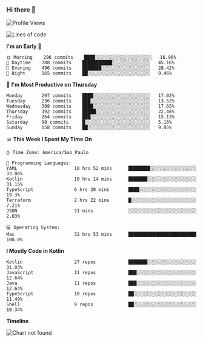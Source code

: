 ### Hi there 👋

<!--
**fernandonogueira/fernandonogueira** is a ✨ _special_ ✨ repository because its `README.md` (this file) appears on your GitHub profile.

Here are some ideas to get you started:

- 🔭 I’m currently working on ...
- 🌱 I’m currently learning ...
- 👯 I’m looking to collaborate on ...
- 🤔 I’m looking for help with ...
- 💬 Ask me about ...
- 📫 How to reach me: ...
- 😄 Pronouns: ...
- ⚡ Fun fact: ...
-->

<!--START_SECTION:waka-->
![Profile Views](http://img.shields.io/badge/Profile%20Views-33-blue)

![Lines of code](https://img.shields.io/badge/From%20Hello%20World%20I%27ve%20Written-585207%20lines%20of%20code-blue)

**I'm an Early 🐤** 

```text
🌞 Morning    296 commits    ████░░░░░░░░░░░░░░░░░░░░░   16.96% 
🌆 Daytime    788 commits    ███████████░░░░░░░░░░░░░░   45.16% 
🌃 Evening    496 commits    ███████░░░░░░░░░░░░░░░░░░   28.42% 
🌙 Night      165 commits    ██░░░░░░░░░░░░░░░░░░░░░░░   9.46%

```
📅 **I'm Most Productive on Thursday** 

```text
Monday       297 commits    ████░░░░░░░░░░░░░░░░░░░░░   17.02% 
Tuesday      236 commits    ███░░░░░░░░░░░░░░░░░░░░░░   13.52% 
Wednesday    308 commits    ████░░░░░░░░░░░░░░░░░░░░░   17.65% 
Thursday     392 commits    █████░░░░░░░░░░░░░░░░░░░░   22.46% 
Friday       264 commits    ███░░░░░░░░░░░░░░░░░░░░░░   15.13% 
Saturday     90 commits     █░░░░░░░░░░░░░░░░░░░░░░░░   5.16% 
Sunday       158 commits    ██░░░░░░░░░░░░░░░░░░░░░░░   9.05%

```


📊 **This Week I Spent My Time On** 

```text
⌚︎ Time Zone: America/Sao_Paulo

💬 Programming Languages: 
YAML                     10 hrs 52 mins      ████████░░░░░░░░░░░░░░░░░   33.06% 
Kotlin                   10 hrs 14 mins      ███████░░░░░░░░░░░░░░░░░░   31.15% 
TypeScript               6 hrs 20 mins       ████░░░░░░░░░░░░░░░░░░░░░   19.3% 
Terraform                2 hrs 22 mins       █░░░░░░░░░░░░░░░░░░░░░░░░   7.21% 
JSON                     51 mins             ░░░░░░░░░░░░░░░░░░░░░░░░░   2.63%

💻 Operating System: 
Mac                      32 hrs 53 mins      █████████████████████████   100.0%

```

**I Mostly Code in Kotlin** 

```text
Kotlin                   27 repos            ███████░░░░░░░░░░░░░░░░░░   31.03% 
JavaScript               11 repos            ███░░░░░░░░░░░░░░░░░░░░░░   12.64% 
Java                     11 repos            ███░░░░░░░░░░░░░░░░░░░░░░   12.64% 
TypeScript               10 repos            ██░░░░░░░░░░░░░░░░░░░░░░░   11.49% 
Shell                    9 repos             ██░░░░░░░░░░░░░░░░░░░░░░░   10.34%

```


**Timeline**

![Chart not found](https://raw.githubusercontent.com/fernandonogueira/fernandonogueira/master/charts/bar_graph.png) 


<!--END_SECTION:waka-->
